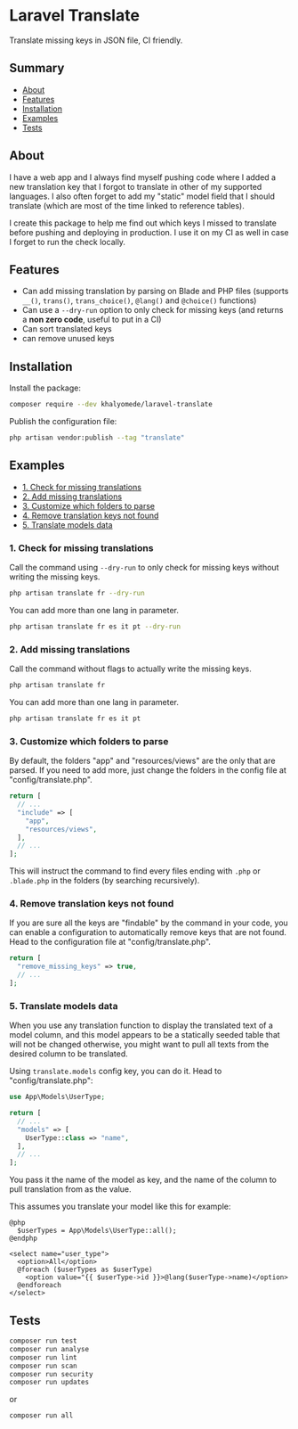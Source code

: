 # Laravel Translate

Translate missing keys in JSON file, CI friendly.

## Summary

- [About](#about)
- [Features](#features)
- [Installation](#installation)
- [Examples](#examples)
- [Tests](#tests)

## About

I have a web app and I always find myself pushing code where I added a new translation key that I forgot to translate in other of my supported languages. I also often forget to add my "static" model field that I should translate (which are most of the time linked to reference tables).

I create this package to help me find out which keys I missed to translate before pushing and deploying in production. I use it on my CI as well in case I forget to run the check locally.

## Features

- Can add missing translation by parsing on Blade and PHP files (supports `__()`, `trans()`, `trans_choice()`, `@lang()` and `@choice()` functions)
- Can use a `--dry-run` option to only check for missing keys (and returns a **non zero code**, useful to put in a CI)
- Can sort translated keys
- can remove unused keys

## Installation

Install the package:

```bash
composer require --dev khalyomede/laravel-translate
```

Publish the configuration file:

```bash
php artisan vendor:publish --tag "translate"
```

## Examples

- [1. Check for missing translations](#1-check-for-missing-translations)
- [2. Add missing translations](#2-add-missing-translations)
- [3. Customize which folders to parse](#3-customize-which-folders-to-parse)
- [4. Remove translation keys not found](#4-remove-translation-keys-not-found)
- [5. Translate models data](#5-translate-models-data)

### 1. Check for missing translations

Call the command using `--dry-run` to only check for missing keys without writing the missing keys.

```bash
php artisan translate fr --dry-run
```

You can add more than one lang in parameter.

```bash
php artisan translate fr es it pt --dry-run
```

### 2. Add missing translations

Call the command without flags to actually write the missing keys.

```bash
php artisan translate fr
```

You can add more than one lang in parameter.

```bash
php artisan translate fr es it pt
```

### 3. Customize which folders to parse

By default, the folders "app" and "resources/views" are the only that are parsed. If you need to add more, just change the folders in the config file at "config/translate.php".

```php
return [
  // ...
  "include" => [
    "app",
    "resources/views",
  ],
  // ...
];
```

This will instruct the command to find every files ending with `.php` or `.blade.php` in the folders (by searching recursively).

### 4. Remove translation keys not found

If you are sure all the keys are "findable" by the command in your code, you can enable a configuration to automatically remove keys that are not found. Head to the configuration file at "config/translate.php".

```php
return [
  "remove_missing_keys" => true,
  // ...
];
```

### 5. Translate models data

When you use any translation function to display the translated text of a model column, and this model appears to be a statically seeded table that will not be changed otherwise, you might want to pull all texts from the desired column to be translated.

Using `translate.models` config key, you can do it. Head to "config/translate.php":

```php
use App\Models\UserType;

return [
  // ...
  "models" => [
    UserType::class => "name",
  ],
  // ...
];
```

You pass it the name of the model as key, and the name of the column to pull translation from as the value.

This assumes you translate your model like this for example:

```blade
@php
  $userTypes = App\Models\UserType::all();
@endphp

<select name="user_type">
  <option>All</option>
  @foreach ($userTypes as $userType)
    <option value="{{ $userType->id }}>@lang($userType->name)</option>
  @endforeach
</select>
```

## Tests

```bash
composer run test
composer run analyse
composer run lint
composer run scan
composer run security
composer run updates
```

or

```bash
composer run all
```
